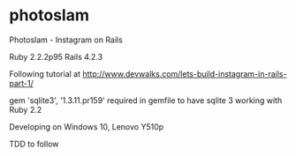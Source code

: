 # photoslam
Photoslam - Instagram on Rails

Ruby 2.2.2p95
Rails 4.2.3

Following tutorial at http://www.devwalks.com/lets-build-instagram-in-rails-part-1/

gem 'sqlite3', '1.3.11.pr159' required in gemfile to have sqlite 3 working with Ruby 2.2

Developing on Windows 10, Lenovo Y510p

TDD to follow